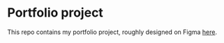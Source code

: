 # Portfolio project

This repo contains my portfolio project, roughly designed on Figma [here](https://www.figma.com/file/6MszdQH9MOQ0Ij7SFcFS0E/portfolio?node-id=1%3A2).
